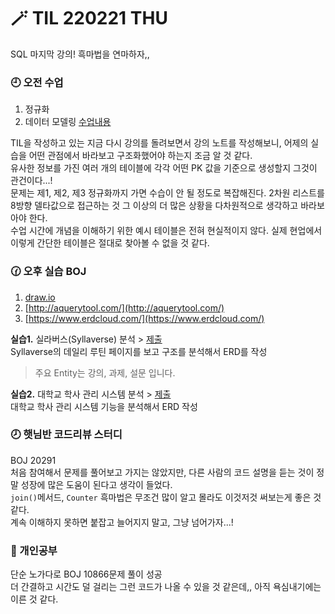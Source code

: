 # 🪄 TIL 220221 THU

SQL 마지막 강의! 흑마법을 연마하자,,

### 🕘 오전 수업

1. 정규화
2. 데이터 모델링
   [수업내용](/02.21/SQL_memo.md)

TIL을 작성하고 있는 지금 다시 강의를 돌려보면서 강의 노트를 작성해보니, 어제의 실습을 어떤 관점에서 바라보고 구조화했어야 하는지 조금 알 것 같다.\
유사한 정보를 가진 여러 개의 테이블에 각각 어떤 PK 값을 기준으로 생성할지 그것이 관건이다...!\
문제는 제1, 제2, 제3 정규화까지 가면 수습이 안 될 정도로 복잡해진다. 2차원 리스트를 8방향 델타값으로 접근하는 것 그 이상의 더 많은 상황을 다차원적으로 생각하고 바라보아야 한다.\
수업 시간에 개념을 이해하기 위한 예시 테이블은 전혀 현실적이지 않다. 실제 현업에서 이렇게 간단한 테이블은 절대로 찾아볼 수 없을 것 같다.

### 🕜 오후 실습 BOJ

1. [draw.io](draw.io)
2. [http://aquerytool.com/](http://aquerytool.com/)
3. [https://www.erdcloud.com/](https://www.erdcloud.com/)

**실습1.** 실라버스(Syllaverse) 분석 > [제출](/02.21/1%EB%B2%88%20%EC%8B%A4%EB%9D%BC%EB%B2%84%EC%8A%A4.png)\
Syllaverse의 데일리 루틴 페이지를 보고 구조를 분석해서 ERD를 작성

> 주요 Entity는 강의, 과제, 설문 입니다.

**실습2.** 대학교 학사 관리 시스템 분석 > [제출](/02.21/2%EB%B2%88%20%EB%8C%80%ED%95%99%EA%B5%90%20%EC%88%98%EA%B0%95%EC%8B%A0%EC%B2%AD.jpg)\
대학교 학사 관리 시스템 기능을 분석해서 ERD 작성

### 🕗 햇님반 코드리뷰 스터디

BOJ 20291 \
처음 참여해서 문제를 풀어보고 가지는 않았지만, 다른 사람의 코드 설명을 듣는 것이 정말 성장에 많은 도움이 된다고 생각이 들었다.\
`join()`메서드, `Counter` 흑마법은 무조건 많이 알고 몰라도 이것저것 써보는게 좋은 것 같다.\
계속 이해하지 못하면 붙잡고 늘어지지 말고, 그냥 넘어가자...!

### 🧐 개인공부

단순 노가다로 BOJ 10866문제 풀이 성공\
더 간결하고 시간도 덜 걸리는 그런 코드가 나올 수 있을 것 같은데,, 아직 욕심내기에는 이른 것 같다.
